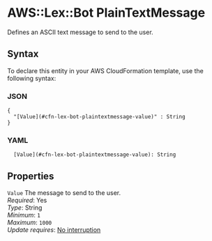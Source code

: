 # AWS::Lex::Bot PlainTextMessage<a name="aws-properties-lex-bot-plaintextmessage"></a>

Defines an ASCII text message to send to the user\.

## Syntax<a name="aws-properties-lex-bot-plaintextmessage-syntax"></a>

To declare this entity in your AWS CloudFormation template, use the following syntax:

### JSON<a name="aws-properties-lex-bot-plaintextmessage-syntax.json"></a>

```
{
  "[Value](#cfn-lex-bot-plaintextmessage-value)" : String
}
```

### YAML<a name="aws-properties-lex-bot-plaintextmessage-syntax.yaml"></a>

```
  [Value](#cfn-lex-bot-plaintextmessage-value): String
```

## Properties<a name="aws-properties-lex-bot-plaintextmessage-properties"></a>

`Value`  <a name="cfn-lex-bot-plaintextmessage-value"></a>
The message to send to the user\.  
*Required*: Yes  
*Type*: String  
*Minimum*: `1`  
*Maximum*: `1000`  
*Update requires*: [No interruption](https://docs.aws.amazon.com/AWSCloudFormation/latest/UserGuide/using-cfn-updating-stacks-update-behaviors.html#update-no-interrupt)